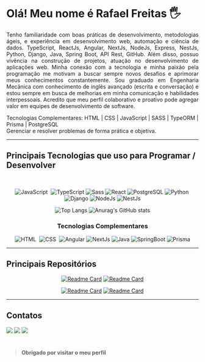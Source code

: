 # Olá! Meu nome é Rafael Freitas 🖐️

<p align='justify'>
Tenho familiaridade com boas práticas de desenvolvimento, metodologias ágeis, e experiência em desenvolvimento web, automação e ciência de dados. 
  TypeScript, ReactJs, Angular, NextJs, NodeJs, Express, NestJs, Python, Django, Java, Spring Boot, API Rest, GitHub. 
Além disso, possuo vivência na construção de projetos, atuação no desenvolvimento de aplicações web. Minha conexão com a tecnologia e minha paixão pela programação me motivam a buscar sempre novos desafios e aprimorar meus conhecimentos constantemente.
Sou graduado em Engenharia Mecânica com conhecimento de inglês avançado (escrita e conversação) e estou sempre em busca de melhorias em minha comunicação e habilidades interpessoais. Acredito que meu perfil colaborativo e proativo pode agregar valor em equipes de desenvolvimento de software.

Tecnologias Complementares:
HTML | CSS | JavaScript | SASS | TypeORM | Prisma | PostgreSQL  
Gerenciar e resolver problemas de forma prática e objetiva.
</p>

<hr>

## Principais Tecnologias que uso para Programar / Desenvolver

<div align='center'><br>
  

![JavaScript](https://img.shields.io/badge/JavaScript-F7DF1E?style=for-the-badge&logo=javascript&logoColor=black)&nbsp;
![TypeScript](https://img.shields.io/badge/typescript-%23007ACC.svg?style=for-the-badge&logo=typescript&logoColor=white)
![Sass](https://img.shields.io/badge/sass-CD6398?style=for-the-badge&logo=sass&logoColor=white)
![React](https://img.shields.io/badge/react-%2320232a.svg?style=for-the-badge&logo=react&logoColor=%2361DAFB)
![PostgreSQL](https://img.shields.io/badge/postgresql-396C94?style=for-the-badge&logo=postgresql&logoColor=white)
![Python](https://img.shields.io/badge/Python-14354C?style=for-the-badge&logo=python&logoColor=white)&nbsp;
![Django](https://img.shields.io/badge/Django-1D6921?style=for-the-badge&logo=Django&logoColor=white)
![NodeJs](https://img.shields.io/badge/nodejs-%2300599C.svg?style=for-the-badge&logo=nodejs&logoColor=white)
![NestJs](https://img.shields.io/badge/nestjs-E0234E?style=for-the-badge&logo=nestjs&logoColor=white)

![Top Langs](https://github-readme-stats.vercel.app/api/top-langs/?username=rafafreitasdev&custom_title=&layout=compact&bg_color=00000000&text_color=ffffff&hide_border=true&langs_count=10) 
![Anurag's GitHub stats](https://github-readme-stats.vercel.app/api?username=rafafreitasdev&theme=transparent&show_icons=true&text_color=ffffff&hide_border=true&hide_title=true&line_height=20&text_bold=false&card_width=100) 

</div>

<div align='center'>

### Tecnologias Complementares
  
![HTML](https://img.shields.io/badge/HTML5-E34F26?style=for-the-badge&logo=html5&logoColor=white)&nbsp;
![CSS](https://img.shields.io/badge/CSS3-1572B6?style=for-the-badge&logo=css3&logoColor=white)&nbsp;
![Angular](https://img.shields.io/badge/angular-%23DD0031.svg?style=for-the-badge&logo=angular&logoColor=white)
![NextJs](https://img.shields.io/badge/nextjs-000000?style=for-the-badge&logo=nextjs&logoColor=white)
![Java](https://img.shields.io/badge/java-%23ED8B00.svg?style=for-the-badge&logo=openjdk&logoColor=white)
![SpringBoot](https://img.shields.io/badge/springboot-6CB33E?style=for-the-badge&logo=springboot&logoColor=white)
![Prisma](https://img.shields.io/badge/prisma-02364F?style=for-the-badge&logo=prisma&logoColor=white)

</div>

<hr>

## Principais Repositórios

<div align='center'>

[![Readme Card](https://github-readme-stats.vercel.app/api/pin/?username=heliocarlitos&repo=html-css-js&bg_color=00000000&text_color=ffffff&hide_border=false&card_width=100)](https://github.com/heliocarlitos/html-css-js)
[![Readme Card](https://github-readme-stats.vercel.app/api/pin/?username=heliocarlitos&repo=Projectos-de-Sites&bg_color=00000000&text_color=ffffff&hide_border=false&card_width=100)](https://github.com/heliocarlitos/Projectos-de-Sites)

[![Readme Card](https://github-readme-stats.vercel.app/api/pin/?username=heliocarlitos&repo=componetes-de-um-Site&bg_color=00000000&text_color=ffffff&hide_border=false&card_width=100)](https://github.com/heliocarlitos/componetes-de-um-Site)
[![Readme Card](https://github-readme-stats.vercel.app/api/pin/?username=heliocarlitos&repo=formatacao-e-sintaxe-basica-do-github&bg_color=00000000&text_color=ffffff&hide_border=false&card_width=100)](https://github.com/heliocarlitos/formatacao-e-sintaxe-basica-do-github)

</div>

<hr>

## Contatos

<a href="mailto:raf.mec.ba@gmail.com" target="_blank"><img src='https://img.shields.io/badge/Gmail-D14836?style=for-the-badge&logo=gmail&logoColor=white'/></a>
<a href="https://wa.me/5571992951939?text=Ol%C3%A1%20eu%20sou%20%5BSeu%20Nome%20Completo%5D%2C%20peguei%20seu%20contacto%20no%20seu%20README%20do%20GitHub%2C%20eu%20gostaria%20de%20" target="_blank"><img src='https://img.shields.io/badge/WhatsApp-25D366?style=for-the-badge&logo=whatsapp&logoColor=white'/></a>
<a href="https://rafaelfreitasdev.com" target="_blank"><img src='https://img.shields.io/badge/PORTFOLIO-28589D?style=for-the-badge&logo=PORTFOLIO&logoColor=white'/></a>

#
> **Obrigado por visitar o meu perfil**
